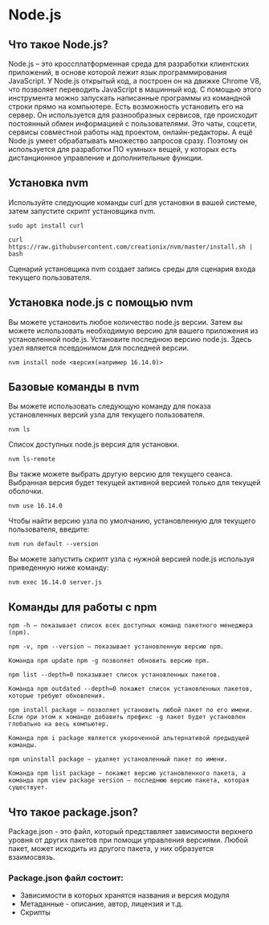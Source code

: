# Node.js
## Что такое Node.js?
Node.js – это кроссплатформенная среда для разработки клиентских приложений, в основе которой лежит язык программирования JavaScript.
У Node.js открытый код, а построен он на движке Chrome V8, что позволяет переводить JavaScript в машинный код.
С помощью этого инструмента можно запускать написанные программы из командной строки прямо на компьютере. Есть возможность установить его на сервер.
Он используется для разнообразных сервисов, где происходит постоянный обмен информацией с пользователями. Это чаты, соцсети, сервисы совместной работы над проектом, онлайн-редакторы.
А ещё Node.js умеет обрабатывать множество запросов сразу. Поэтому он используется для разработки ПО «умных» вещей, у которых есть дистанционное управление и дополнительные функции.

## Установка nvm
Используйте следующие команды curl для установки в вашей системе, затем запустите скрипт установщика nvm.
```
sudo apt install curl
```
```
curl https://raw.githubusercontent.com/creationix/nvm/master/install.sh | bash
```
Сценарий установщика nvm создает запись среды для сценария входа текущего пользователя. 
## Установка node.js с помощью nvm
Вы можете установить любое количество node.js версии. Затем вы можете использовать необходимую версию для вашего приложения из установленной node.js.
Установите последнюю версию node.js. Здесь узел является псевдонимом для последней версии.
```
nvm install node <версия(например 16.14.0)>
```
## Базовые команды в nvm
Вы можете использовать следующую команду для показа установленных версий узла для текущего пользователя.
```
nvm ls
```
Список доступных node.js версия для установки.
```
nvm ls-remote
```
Вы также можете выбрать другую версию для текущего сеанса. Выбранная версия будет текущей активной версией только для текущей оболочки.
```
nvm use 16.14.0
```
Чтобы найти версию узла по умолчанию, установленную для текущего пользователя, введите:
```
nvm run default --version
```
Вы можете запустить скрипт узла с нужной версией node.js используя приведенную ниже команду:
```
nvm exec 16.14.0 server.js
```
## Команды для работы с npm
```
npm -h — показывает список всех доступных команд пакетного менеджера (npm).
```
```
npm -v, npm --version — показывает установленную версию npm.
```
```
Команда npm update npm -g позволяет обновить версию npm.
```
```
npm list --depth=0 показывает список установленных пакетов.
```
```
Команда npm outdated --depth=0 покажет список установленных пакетов, которые требуют обновления.
```
```
npm install package — позволяет установить любой пакет по его имени. Если при этом к команде добавить префикс -g пакет будет установлен глобально на весь компьютер.
```

```
Команда npm i package является укороченной альтернативой предыдущей команды.
```
```
npm uninstall package — удаляет установленный пакет по имени.
```
```
Команда npm list package — покажет версию установленного пакета, а команда npm view package version — последнюю версию пакета, которая существует.
```
## Что такое package.json?
Package.json - это файл, который представляет зависимости верхнего уровня от других пакетов при помощи управления версиями. Любой пакет, может исходить из другого пакета, у них образуется взаимосвязь.

### Package.json файл состоит:
+    Зависимости в которых хранятся названия и версия модуля
+    Метаданные - описание, автор, лицензия и т.д.
+    Скрипты

